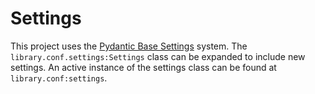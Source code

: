 # Settings

This project uses the [Pydantic Base Settings](https://docs.pydantic.dev/usage/settings/) system. The `library.conf.settings:Settings` class can be expanded to include new settings. An active instance of the settings class can be found at `library.conf:settings`.
